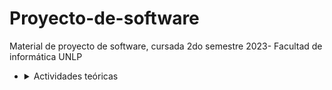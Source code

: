 # Proyecto-de-software
Material de proyecto de software, cursada 2do semestre 2023- Facultad de informática UNLP

* <details>
  <summary> Actividades teóricas </summary>
  
  * [Actividad teórica 1](https://github.com/ssofiaavila/Proyecto-de-software/tree/main/ACT1-TEORIA)
 </details>
